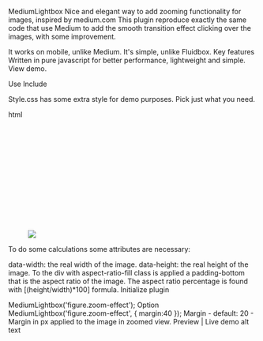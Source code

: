 MediumLightbox
Nice and elegant way to add zooming functionality for images, inspired by medium.com
This plugin reproduce exactly the same code that use Medium to add the smooth transition effect clicking over the images, with some improvement.

It works on mobile, unlike Medium.
It's simple, unlike Fluidbox.
Key features
Written in pure javascript for better performance, lightweight and simple. View demo.

Use
Include

<link href="style.css" rel="stylesheet">
<script src="mediumLightbox.js" ></script>
Style.css has some extra style for demo purposes. Pick just what you need.

html

<figure class="half left zoom-effect">
    <div class="aspectRatioPlaceholder" >
        <div class="aspect-ratio-fill" style="padding-bottom: 50%;"></div>
        <img class="img" data-width="900" data-height="450" src="image.jpg">
    </div>
</figure>
To do some calculations some attributes are necessary:

data-width: the real width of the image.
data-height: the real height of the image.
To the div with aspect-ratio-fill class is applied a padding-bottom that is the aspect ratio of the image. The aspect ratio percentage is found with [(height/width)*100] formula.
Initialize plugin

MediumLightbox('figure.zoom-effect');
Option
MediumLightbox('figure.zoom-effect', {
    margin:40
});
Margin - default: 20 - Margin in px applied to the image in zoomed view.
Preview | Live demo
alt text
